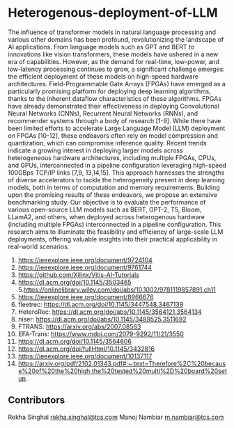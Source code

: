 # Heterogenous-deployment-of-LLM

The influence of transformer models in natural language processing and various other domains has been profound, revolutionizing the landscape of AI applications. From language models such as GPT and BERT to innovations like vision transformers, these models have ushered in a new era of capabilities. However, as the demand for real-time, low-power, and low-latency processing continues to grow, a significant challenge emerges: the efficient deployment of these models on high-speed hardware architectures. Field-Programmable Gate Arrays (FPGAs) have emerged as a particularly promising platform for deploying deep learning algorithms, thanks to the inherent dataflow characteristics of these algorithms. FPGAs have already demonstrated their effectiveness in deploying Convolutional Neural Networks (CNNs), Recurrent Neural Networks (RNNs), and recommender systems through a body of research [1-9]. While there have been limited efforts to accelerate Large Language Model (LLM) deployment on FPGAs [10-12], these endeavors often rely on model compression and quantization, which can compromise inference quality. Recent trends indicate a growing interest in deploying larger models across heterogeneous hardware architectures, including multiple FPGAs, CPUs, and GPUs, interconnected in a pipeline configuration leveraging high-speed 100GBps TCP/IP links [7,9, 13,14,15]. This approach harnesses the strengths of diverse accelerators to tackle the heterogeneity present in deep learning models, both in terms of computation and memory requirements. Building upon the promising results of these endeavors, we propose an extensive benchmarking study. Our objective is to evaluate the performance of various open-source LLM models such as BERT, GPT-2, T5, Bloom, LLamA2, and others, when deployed across heterogenous hardware (including multiple FPGAs) interconnected in a pipeline configuration. This research aims to illuminate the feasibility and efficiency of large-scale LLM deployments, offering valuable insights into their practical applicability in real-world scenarios.

 

1. https://ieeexplore.ieee.org/document/9724104
2. https://ieeexplore.ieee.org/document/9761744
3. https://github.com/Xilinx/Vitis-AI-Tutorials
4. https://dl.acm.org/doi/10.1145/3503465
5.https://onlinelibrary.wiley.com/doi/abs/10.1002/9781119857891.ch11
6. https://ieeexplore.ieee.org/document/8966676
7. fleetrec: https://dl.acm.org/doi/10.1145/3447548.3467139
8. HeteroRec: https://dl.acm.org/doi/abs/10.1145/3564121.3564134
9. niser: https://dl.acm.org/doi/abs/10.1145/3489525.3511692
10. FTRANS: https://arxiv.org/abs/2007.08563
11. EFA-Trans: https://www.mdpi.com/2079-9292/11/21/3550
12. https://dl.acm.org/doi/10.1145/3564606
13. https://dl.acm.org/doi/fullHtml/10.1145/3432816
14. https://ieeexplore.ieee.org/document/10137117
15. https://arxiv.org/pdf/2102.01343.pdf#:~:text=Therefore%2C%20because%20of%20the%20high,the%20tested%20multi%2D%20board%20setup.

## Contributors
Rekha Singhal           rekha.singhal@tcs.com
Manoj Nambiar           m.nambiar@tcs.com

